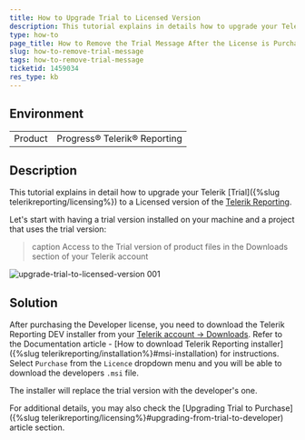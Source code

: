 ```yaml
---
title: How to Upgrade Trial to Licensed Version
description: This tutorial explains in details how to upgrade your Telerik trial to a licensed version of Telerik Reporting
type: how-to
page_title: How to Remove the Trial Message After the License is Purchased
slug: how-to-remove-trial-message
tags: how-to-remove-trial-message
ticketid: 1459034
res_type: kb
---
```


## Environment

<table>
	<tbody>
		<tr>
			<td>Product</td>
			<td>Progress® Telerik® Reporting</td>
		</tr>
	</tbody>
</table>

## Description

This tutorial explains in detail how to upgrade your Telerik [Trial]({%slug telerikreporting/licensing%}) to a Licensed version of the [Telerik Reporting](https://www.telerik.com/account/product-download?product=REPORTING).

Let's start with having a trial version installed on your machine and a project that uses the trial version:

>caption Access to the Trial version of product files in the Downloads section of your Telerik account

![upgrade-trial-to-licensed-version 001](images/upgrade-trial-to-licensed-version001.png) 

## Solution

After purchasing the Developer license, you need to download the Telerik Reporting DEV installer from your [Telerik account -> Downloads](https://www.telerik.com/account/product-download?product=REPORTING). Refer to the Documentation article - [How to download Telerik Reporting installer]({%slug telerikreporting/installation%}#msi-installation) for instructions. Select `Purchase` from the `Licence` dropdown menu and you will be able to download the developers `.msi` file.

The installer will replace the trial version with the developer's one.

For additional details, you may also check the [Upgrading Trial to Purchase]({%slug telerikreporting/licensing%}#upgrading-from-trial-to-developer) article section.
